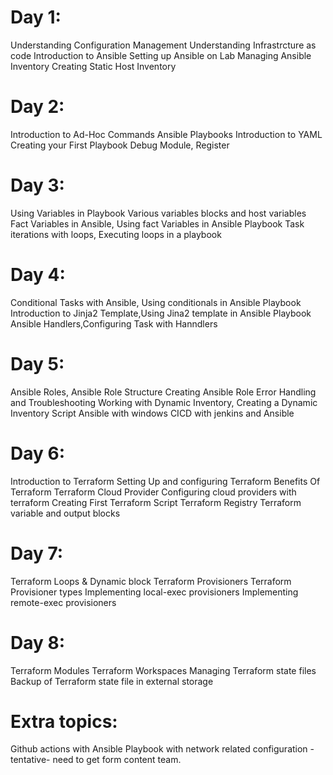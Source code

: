 Day 1: 
======================================

Understanding Configuration Management
Understanding Infrastrcture as code
Introduction to Ansible
Setting up Ansible on Lab
Managing Ansible Inventory
Creating Static Host Inventory

Day 2:
=====================================
Introduction to Ad-Hoc Commands
Ansible Playbooks
Introduction to YAML
Creating your First Playbook
Debug Module, Register

Day 3:
================================================
Using Variables in Playbook
Various variables blocks and host variables
Fact Variables in Ansible, Using fact Variables in Ansible Playbook
Task iterations with loops, Executing loops in a playbook

Day 4:
==================================================
Conditional Tasks with Ansible, Using conditionals in Ansible Playbook
Introduction to Jinja2 Template,Using Jina2 template in Ansible Playbook
Ansible Handlers,Configuring Task with Hanndlers

Day 5:
=================================================
Ansible Roles, Ansible Role Structure
Creating Ansible Role
Error Handling and Troubleshooting
Working with Dynamic Inventory, Creating a Dynamic Inventory Script
Ansible with windows
CICD with jenkins and Ansible

Day 6:
=============================================
Introduction to Terraform
Setting Up and configuring Terraform
Benefits Of Terraform
Terraform Cloud Provider
Configuring cloud providers with terraform
Creating First Terraform Script
Terraform Registry
Terraform variable and output blocks

Day 7:
================================================
Terraform Loops & Dynamic block
Terraform Provisioners
Terraform Provisioner types
Implementing local-exec provisioners
Implementing remote-exec provisioners

Day 8:
================================================
Terraform Modules
Terraform Workspaces
Managing Terraform state files
Backup of Terraform state file in external storage


Extra topics:
=========================================
Github actions with Ansible
Playbook with network related configuration - tentative- need to get form content team.
